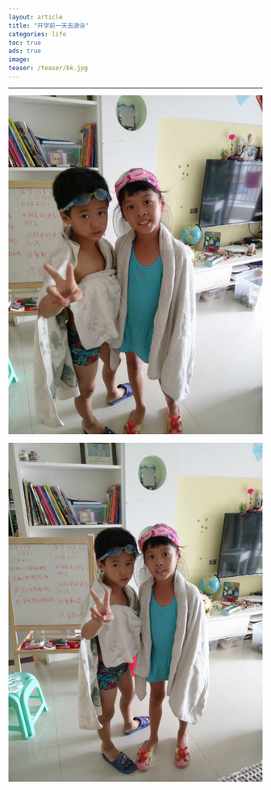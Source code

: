 ```yaml
---
layout: article
title: "开学前一天去游泳"
categories: life
toc: true
ads: true
image:
teaser: /teaser/bk.jpg
---
```


---



![df](https://github.com/storage201608/storage/blob/master/myhome2016/_posts/life/2016-08-31-20160831162751life.md/IMG_20160831_162518.jpg?raw=true)

![df](https://github.com/storage201608/storage/blob/master/myhome2016/_posts/life/2016-08-31-20160831162751life.md/IMG_20160831_162512.jpg?raw=true)

